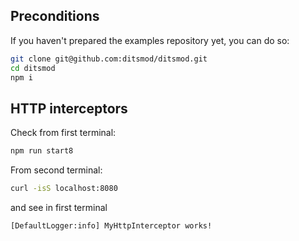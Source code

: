 ## Preconditions

If you haven't prepared the examples repository yet, you can do so:

```bash
git clone git@github.com:ditsmod/ditsmod.git
cd ditsmod
npm i
```

## HTTP interceptors

Check from first terminal:

```bash
npm run start8
```

From second terminal:

```bash
curl -isS localhost:8080
```

and see in first terminal

```text
[DefaultLogger:info] MyHttpInterceptor works!
```
